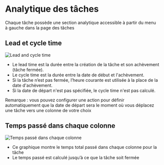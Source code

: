 Analytique des tâches
===================

Chaque tâche possède une section analytique accessible à partir du menu à gauche dans la page des tâches

Lead et cycle time
-------------------

![Lead and cycle time](https://kanboard.net/screenshots/documentation/task-lead-cycle-time.png)

- Le lead time est la durée entre la création de la tâche et son achèvement (tâche fermée).
- Le cycle time est la durée entre la date de début et l'achèvement.
- Si la tâche n’est pas fermée, l’heure courante est utilisée à la place de la date d'achèvement.
- Si la date de départ n'est pas spécifiée, le cycle time n'est pas calculé.

Remarque : vous pouvez configurer une action pour définir automatiquement que la date de départ sera le moment où vous déplacez une tâche vers une colonne de votre choix

Temps passé dans chaque colonne
---------------------------

![Temps passé dans chaque colonne](https://kanboard.net/screenshots/documentation/time-into-each-column.png)

- Ce graphique montre le temps total passé dans chaque colonne pour la tâche
- Le temps passé est calculé jusqu’à ce que la tâche soit fermée
